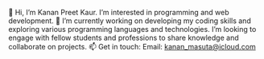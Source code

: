 👋 Hi, I’m Kanan Preet Kaur.    I’m interested in programming and web development.
🌱 I’m currently working on developing my coding skills and exploring various programming languages and technologies.
 I’m looking to engage with fellow students and professions to share knowledge and collaborate on projects.
📫 Get in touch:
        Email: kanan_masuta@icloud.com

